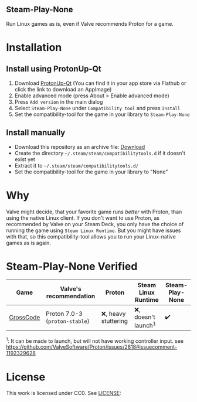 Steam-Play-None
---
Run Linux games as is, even if Valve recommends Proton for a game.

# Installation


## Install using ProtonUp-Qt

1. Download [ProtonUp-Qt](https://davidotek.github.io/protonup-qt/) (You can find it in your app store via Flathub or click the link to download an AppImage)
2. Enable advanced mode (press About > Enable advanced mode)
3. Press `Add version` in the main dialog
4. Select `Steam-Play-None` under `Compatibility tool` and press `Install`
5. Set the compatibility-tool for the game in your library to `Steam-Play-None`

## Install manually

- Download this repository as an archive file: [Download](https://github.com/Scrumplex/Steam-Play-None/archive/refs/heads/main.tar.gz)
- Create the directory `~/.steam/steam/compatibilitytools.d` if it doesn't exist yet
- Extract it to `~/.steam/steam/compatibilitytools.d/`
- Set the compatibility-tool for the game in your library to "None"

# Why

Valve might decide, that your favorite game runs *better* with Proton, than using the native Linux client.
If you don't want to use Proton, as recommended by Valve on your Steam Deck, you only have the choice of running the game using `Steam Linux Runtime`.
But you might have issues with that, so this compatibility-tool allows you to run your Linux-native games as is again.

# Steam-Play-None Verified

| Game                     | Valve's recommendation         | Proton                | Steam Linux Runtime              | Steam-Play-None    |
| ------------------------ | ------------------------------ | --------------------- | -------------------------------- | ------------------ |
| [CrossCode][p-crosscode] | Proton 7.0-3 (`proton-stable`) | :x:, heavy stuttering | :x:, doesn't launch<sup>1</sup> | :heavy_check_mark: |


<sup>1</sup>: It can be made to launch, but will not have working controller input. see https://github.com/ValveSoftware/Proton/issues/2818#issuecomment-1192329628

# License
This work is licensed under CC0. See [LICENSE](LICENSE):

[p-crosscode]: https://www.protondb.com/app/368340/
